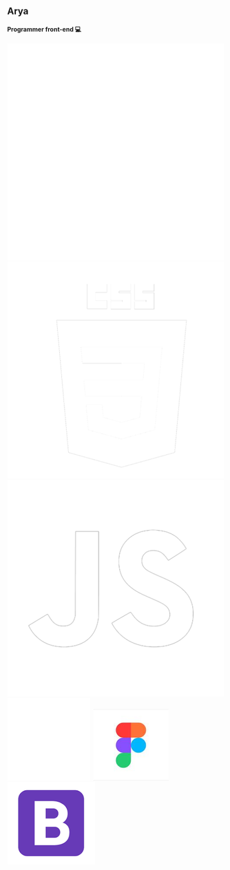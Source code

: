 <h2>Arya</h2> 
<h4>Programmer front-end 💻</h4>

<div>
 <img src="html-square.png" alt="">
 <img src="css-square.png" alt="">
 <img src="javascript-square.png" alt="">
 <img src="AdobeIllustrator_white.png" alt="">
 <img src="Github_white.png" alt=""> 
 <img src="figma.jfif" alt="">
 <img src="bootstrap.png" alt="">
</div>
